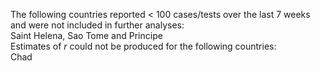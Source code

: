 The following countries reported < 100 cases/tests over the last 7 weeks and were not included in further analyses:<br>Saint Helena, Sao Tome and Principe
<br>
Estimates of *r* could not be produced for the following countries:<br>Chad
<br>
